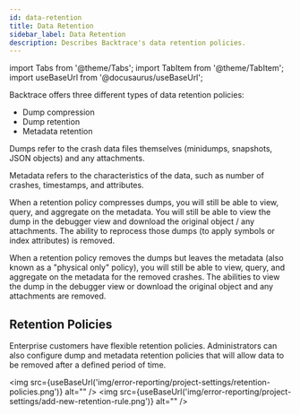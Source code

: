 ```yaml
---
id: data-retention
title: Data Retention
sidebar_label: Data Retention
description: Describes Backtrace's data retention policies.
---
```

import Tabs from '@theme/Tabs';
import TabItem from '@theme/TabItem';
import useBaseUrl from '@docusaurus/useBaseUrl';

Backtrace offers three different types of data retention policies:
- Dump compression
- Dump retention
- Metadata retention

Dumps refer to the crash data files themselves (minidumps, snapshots, JSON objects) and any attachments.

Metadata refers to the characteristics of the data, such as number of crashes, timestamps, and attributes.

When a retention policy compresses dumps, you will still be able to view, query, and aggregate on the metadata. You will still be able to view the dump in the debugger view and download the original object / any attachments. The ability to reprocess those dumps (to apply symbols or index attributes) is removed.

When a retention policy removes the dumps but leaves the metadata (also known as a "physical only" policy), you will still be able to view, query, and aggregate on the metadata for the removed crashes. The abilities to view the dump in the debugger view or download the original object and any attachments are removed.

## Retention Policies
Enterprise customers have flexible retention policies. Administrators can also configure dump and metadata retention policies that will allow data to be removed after a defined period of time.

<img src={useBaseUrl('img/error-reporting/project-settings/retention-policies.png')} alt="" />
<img src={useBaseUrl('img/error-reporting/project-settings/add-new-retention-rule.png')} alt="" />

